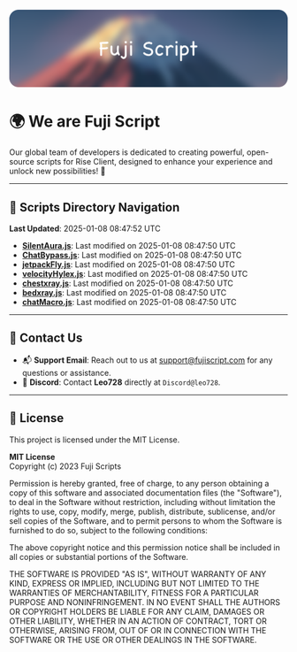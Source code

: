 ![Banner](.github/b.webp)

# 🌍 **We are Fuji Script**

Our global team of developers is dedicated to creating powerful, open-source scripts for Rise Client, designed to enhance your experience and unlock new possibilities! 🌟

---
<!-- SCRIPTS_NAVIGATION_START -->
## 📂 **Scripts Directory Navigation**

**Last Updated**: 2025-01-08 08:47:52 UTC

- **[SilentAura.js](scripts/SilentAura.js)**: Last modified on 2025-01-08 08:47:50 UTC
- **[ChatBypass.js](scripts/ChatBypass.js)**: Last modified on 2025-01-08 08:47:50 UTC
- **[jetpackFly.js](scripts/jetpackFly.js)**: Last modified on 2025-01-08 08:47:50 UTC
- **[velocityHylex.js](scripts/velocityHylex.js)**: Last modified on 2025-01-08 08:47:50 UTC
- **[chestxray.js](scripts/chestxray.js)**: Last modified on 2025-01-08 08:47:50 UTC
- **[bedxray.js](scripts/bedxray.js)**: Last modified on 2025-01-08 08:47:50 UTC
- **[chatMacro.js](scripts/chatMacro.js)**: Last modified on 2025-01-08 08:47:50 UTC

<!-- SCRIPTS_NAVIGATION_END -->

---

## 💬 **Contact Us**  
- 📬 **Support Email**: Reach out to us at [support@fujiscript.com](mailto:support@fujiscript.com) for any questions or assistance.  
- 💬 **Discord**: Contact **Leo728** directly at `Discord@leo728`.

---

## 📜 **License**

This project is licensed under the MIT License.  

**MIT License**  
Copyright (c) 2023 Fuji Scripts  

Permission is hereby granted, free of charge, to any person obtaining a copy of this software and associated documentation files (the "Software"), to deal in the Software without restriction, including without limitation the rights to use, copy, modify, merge, publish, distribute, sublicense, and/or sell copies of the Software, and to permit persons to whom the Software is furnished to do so, subject to the following conditions:  

The above copyright notice and this permission notice shall be included in all copies or substantial portions of the Software.  

THE SOFTWARE IS PROVIDED "AS IS", WITHOUT WARRANTY OF ANY KIND, EXPRESS OR IMPLIED, INCLUDING BUT NOT LIMITED TO THE WARRANTIES OF MERCHANTABILITY, FITNESS FOR A PARTICULAR PURPOSE AND NONINFRINGEMENT. IN NO EVENT SHALL THE AUTHORS OR COPYRIGHT HOLDERS BE LIABLE FOR ANY CLAIM, DAMAGES OR OTHER LIABILITY, WHETHER IN AN ACTION OF CONTRACT, TORT OR OTHERWISE, ARISING FROM, OUT OF OR IN CONNECTION WITH THE SOFTWARE OR THE USE OR OTHER DEALINGS IN THE SOFTWARE.  

